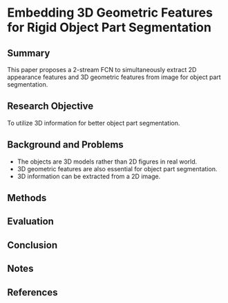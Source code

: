 # Embedding 3D Geometric Features for Rigid Object Part Segmentation

## Summary
This paper proposes a 2-stream FCN to simultaneously extract 2D appearance features and 3D geometric features from image for object part segmentation.
## Research Objective
To utilize 3D information for better object part segmentation.
## Background and Problems
- The objects are 3D models rather than 2D figures in real world.
- 3D geometric features are also essential for object part segmentation.
- 3D information can be extracted from a 2D image.
## Methods

## Evaluation

## Conclusion

## Notes

## References
<!--stackedit_data:
eyJoaXN0b3J5IjpbLTY3MjY0ODI4NSwyMTI1MDY3NzM5LDE5NT
EzODAzOTRdfQ==
-->